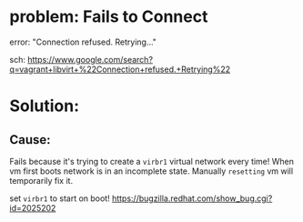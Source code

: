 # problem: Fails to Connect
error: "Connection refused. Retrying..."

sch: https://www.google.com/search?q=vagrant+libvirt+%22Connection+refused.+Retrying%22

# Solution:
## Cause:
Fails because it's trying to create a `virbr1` virtual network every time! When vm first boots network is in an incomplete state. Manually `resetting` vm will temporarily fix it.

set `virbr1` to start on boot!
https://bugzilla.redhat.com/show_bug.cgi?id=2025202
